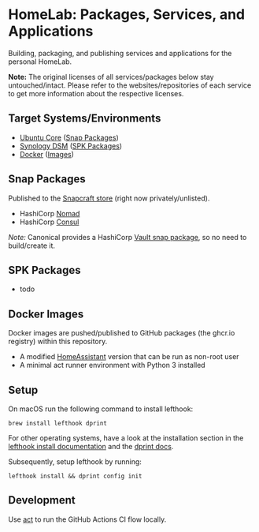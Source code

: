 # HomeLab: Packages, Services, and Applications

Building, packaging, and publishing services and applications for the personal HomeLab.

**Note:** The original licenses of all services/packages below stay untouched/intact. Please refer to the websites/repositories of each service to get more information about the respective licenses.

## Target Systems/Environments

* [Ubuntu Core](https://ubuntu.com/core) ([Snap Packages](https://snapcraft.io/))
* [Synology DSM](https://www.synology.com/en-global/dsm) ([SPK Packages](https://kb.synology.com/en-us/DSM/tutorial/How_to_install_applications_with_Package_Center))
* [Docker](https://www.docker.com/) ([Images](https://hub.docker.com/))

## Snap Packages

Published to the [Snapcraft store](https://snapcraft.io/) (right now privately/unlisted).

* HashiCorp [Nomad](https://www.nomadproject.io/)
* HashiCorp [Consul](https://www.consul.io/)

_Note:_ Canonical provides a HashiCorp [Vault snap package](https://snapcraft.io/vault), so no need to build/create it.

## SPK Packages

* todo

## Docker Images

Docker images are pushed/published to GitHub packages (the ghcr.io registry) within this repository.

* A modified [HomeAssistant](https://www.home-assistant.io/) version that can be run as non-root user
* A minimal act runner environment with Python 3 installed

## Setup

On macOS run the following command to install lefthook:

```shell
brew install lefthook dprint
```

For other operating systems, have a look at the installation section in the [lefthook install documentation](https://github.com/evilmartians/lefthook/blob/4d074e16260327fa22d05cc01c959825e8abc80a/docs/other.md) and the [dprint docs](https://dprint.dev/install/).

Subsequently, setup lefthook by running:

```shell
lefthook install && dprint config init
```

## Development

Use [act](https://github.com/nektos/act) to run the GitHub Actions CI flow locally.
